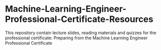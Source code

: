# Machine-Learning-Engineer-Professional-Certificate-Resources
This repository contain lecture slides, reading materials and quizzes for the professional certificate: Preparing from the Machine Learning Engineer Professional Certificate 
